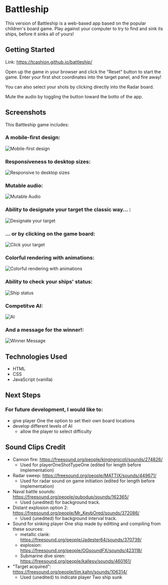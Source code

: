# Battleship

This version of Battleship is a web-based app based on the popular children's board game. Play against your computer to try to find and sink its ships,  before it sinks all of yours! 

## Getting Started

Link: https://tcashion.github.io/battleship/ 

Open up the game in your browser and click the "Reset" button to start the game. Enter your first shot coordinates into the target panel, and fire away! 

You can also select your shots by clicking directly into the Radar board. 

Mute the audio by toggling the button toward the botto of the app.  

## Screenshots

This Battleship game includes:

### A mobile-first design:

![Mobile-first design](https://i.imgur.com/g4bVUds.png)

### Responsiveness to desktop sizes:

![Responsive to desktop sizes](https://i.imgur.com/q5Zz1AV.png)

### Mutable audio:

![Mutable Audio](https://i.imgur.com/G2R7Czx.png)

### Ability to designate your target the classic way... :

![Designate your target](https://i.imgur.com/uKBRLTh.png)

### ... or by clicking on the game board:

![Click your target](https://i.imgur.com/l1M8w1e.png)

### Colorful rendering with animations:

![Colorful rendering with animations](https://i.imgur.com/ptVI5xQ.png)

### Ability to check your ships' status:

![Ship status](https://i.imgur.com/QPNvORL.png)

### Competitve AI:

![AI](https://i.imgur.com/DWzF7V6.png)

### And a message for the winner!:

![Winner Message](https://i.imgur.com/ppS1Mah.png)


## Technologies Used 

* HTML
* CSS
* JavaScript (vanilla)

## Next Steps

### For future development, I would like to: 

* give player One the option to set their own board locations 
* develop different levels of AI
     * allow the player to select difficulty 

## Sound Clips Credit 

* Cannon fire: https://freesound.org/people/kingngnicoli/sounds/274826/
     * Used for playerOneShotTypeOne (edited for length before implementation)
* Radar sweep: https://freesound.org/people/MATTIX/sounds/449671/ 
     * Used for radar sound on game initiation (edited for length before implementation)
* Naval battle sounds: https://freesound.org/people/qubodup/sounds/162365/
     * Used (unedited) for background track. 
* Distant explosion option 2: https://freesound.org/people/Mr_KeybOred/sounds/372086/ 
     * Used (unedited) for background interval track. 
* Sound for sinking player One ship made by editting and compiling from these sources: 
     * metallic clank: https://freesound.org/people/Jadester64/sounds/370739/
     * explosion: https://freesound.org/people/OGsoundFX/sounds/423118/
     * Submarine dive siren: https://freesound.org/people/kallesv/sounds/460161/ 
* "Target acquired": https://freesound.org/people/tim.kahn/sounds/106314/
     * Used (unedited) to indicate player Two ship sunk 



